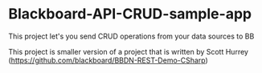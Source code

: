 # Blackboard-API-CRUD-sample-app
This project let's you send CRUD operations from your data sources to BB

This project is smaller version of a project that is written by Scott Hurrey (https://github.com/blackboard/BBDN-REST-Demo-CSharp)
